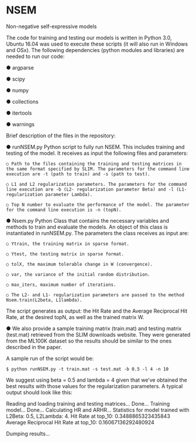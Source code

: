 # NSEM
Non-negative self-expressive models

The code for training and testing our models is written in Python 3.0, Ubuntu 16.04 was used to execute these scripts (it will also run in Windows and OSx). The following dependencies (python modules and libraries) are needed to run our code:

●	argparse

●	scipy

●	numpy

●	collections

●	itertools

●	warnings

Brief description of the files in the repository:

●	runNSEM.py Python script to fully run NSEM. This includes training and testing of the model. It receives as input the following files and parameters:
    
    ○ Path to the files containing the training and testing matrices in the same format specified by SLIM. The parameters for the command line execution are -t (path to train) and -s (path to test).

    ○ L1 and L2 regularization parameters. The parameters for the command line execution are -b (L2- regularization parameter Beta) and -l (L1- regularization parameter Lambda).

    ○ Top N number to evaluate the performance of the model. The parameter for the command line execution is -n (topN).

●	Nsem.py Python Class that contains the necessary variables and methods to train and evaluate the models. An object of this class is instantiated in runNSEM.py. The parameters the class receives as input are:

    ○ Ytrain, the training matrix in sparse format.

    ○ Ytest, the testing matrix in sparse format.

    ○ tolX, the maximum tolerable change in W (convergence).

    ○ var, the variance of the initial random distribution.

    ○ max_iters, maximum number of iterations.

    ○ The L2- and L1- regularization parameters are passed to the method Nsem.train(L2beta, L1lambda).
The script generates as output: the Hit Rate and the Average Reciprocal Hit Rate, at the desired topN, as well as the trained matrix W.

●	We also provide a sample training matrix (train.mat) and testing matrix (test.mat) retrieved from the SLIM downloads website. They were generated from the ML100K dataset so the results should be similar to the ones described in the paper. 

A sample run of the script would be:

```
$ python runNSEM.py -t train.mat -s test.mat -b 0.5 -l 4 -n 10
```

We suggest using beta = 0.5 and lambda = 4 given that we’ve obtained the best results with those values for the regularization parameters.
A typical output should look like this:

Reading and loading training and testing matrices...
Done...
Training model...
Done...
Calculating HR and ARHR...
Statistics for model trained with L2Beta: 0.5, L2Lambda: 4.
Hit Rate at top_10: 0.3488865323435843
Average Reciprocal Hit Rate at top_10: 0.16067136292480924

Dumping results…
